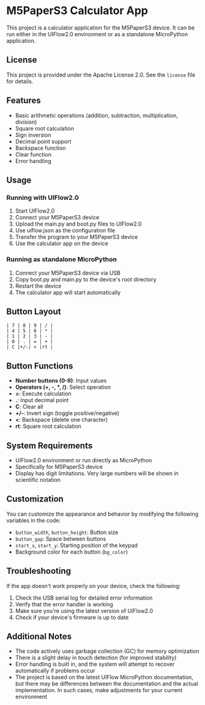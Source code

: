 # M5PaperS3 Calculator App

This project is a calculator application for the M5PaperS3 device. It can be run either in the UIFlow2.0 environment or as a standalone MicroPython application.

## License

This project is provided under the Apache License 2.0. See the `license` file for details.

## Features

- Basic arithmetic operations (addition, subtraction, multiplication, division)
- Square root calculation
- Sign inversion
- Decimal point support
- Backspace function
- Clear function
- Error handling

## Usage

### Running with UIFlow2.0

1. Start UIFlow2.0
2. Connect your M5PaperS3 device
3. Upload the main.py and boot.py files to UIFlow2.0
4. Use uiflow.json as the configuration file
5. Transfer the program to your M5PaperS3 device
6. Use the calculator app on the device

### Running as standalone MicroPython

1. Connect your M5PaperS3 device via USB
2. Copy boot.py and main.py to the device's root directory
3. Restart the device
4. The calculator app will start automatically

## Button Layout

```text
| 7 | 8 | 9 | / |
| 4 | 5 | 6 | * |
| 1 | 2 | 3 | - |
| 0 | . | = | + |
| C |+/-| < |rt |
```

## Button Functions

- **Number buttons (0-9)**: Input values
- **Operators (+, -, *, /)**: Select operation
- **=**: Execute calculation
- **.**: Input decimal point
- **C**: Clear all
- **+/-**: Invert sign (toggle positive/negative)
- **<**: Backspace (delete one character)
- **rt**: Square root calculation

## System Requirements

- UIFlow2.0 environment or run directly as MicroPython
- Specifically for M5PaperS3 device
- Display has digit limitations. Very large numbers will be shown in scientific notation

## Customization

You can customize the appearance and behavior by modifying the following variables in the code:

- `button_width`, `button_height`: Button size
- `button_gap`: Space between buttons
- `start_x`, `start_y`: Starting position of the keypad
- Background color for each button (`bg_color`)

## Troubleshooting

If the app doesn't work properly on your device, check the following:

1. Check the USB serial log for detailed error information
2. Verify that the error handler is working
3. Make sure you're using the latest version of UIFlow2.0
4. Check if your device's firmware is up to date

## Additional Notes

- The code actively uses garbage collection (GC) for memory optimization
- There is a slight delay in touch detection (for improved stability)
- Error handling is built in, and the system will attempt to recover automatically if problems occur
- The project is based on the latest UIFlow MicroPython documentation, but there may be differences between the documentation and the actual implementation. In such cases, make adjustments for your current environment
